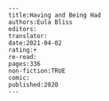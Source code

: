 
    ---
    title:Having and Being Had
    authors:Eula Bliss
    editors:
    translator:
    date:2021-04-02
    rating:+
    re-read:
    pages:336
    non-fiction:TRUE
    comic:
    published:2020
    ---

    
